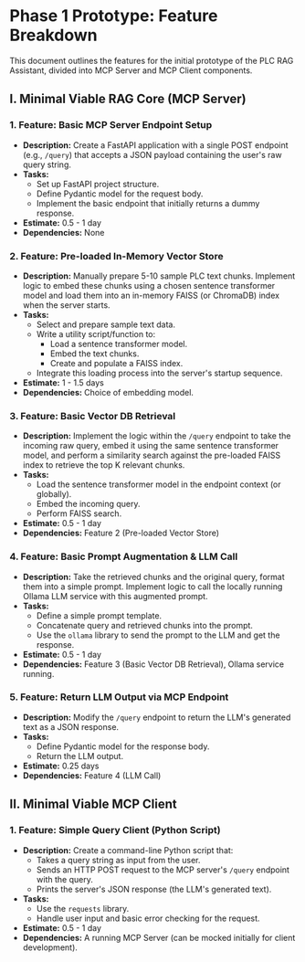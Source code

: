 # Phase 1 Prototype: Feature Breakdown

This document outlines the features for the initial prototype of the PLC RAG Assistant, divided into MCP Server and MCP Client components.

## I. Minimal Viable RAG Core (MCP Server)

### 1. Feature: Basic MCP Server Endpoint Setup
*   **Description:** Create a FastAPI application with a single POST endpoint (e.g., `/query`) that accepts a JSON payload containing the user's raw query string.
*   **Tasks:**
    *   Set up FastAPI project structure.
    *   Define Pydantic model for the request body.
    *   Implement the basic endpoint that initially returns a dummy response.
*   **Estimate:** 0.5 - 1 day
*   **Dependencies:** None

### 2. Feature: Pre-loaded In-Memory Vector Store
*   **Description:** Manually prepare 5-10 sample PLC text chunks. Implement logic to embed these chunks using a chosen sentence transformer model and load them into an in-memory FAISS (or ChromaDB) index when the server starts.
*   **Tasks:**
    *   Select and prepare sample text data.
    *   Write a utility script/function to:
        *   Load a sentence transformer model.
        *   Embed the text chunks.
        *   Create and populate a FAISS index.
    *   Integrate this loading process into the server's startup sequence.
*   **Estimate:** 1 - 1.5 days
*   **Dependencies:** Choice of embedding model.

### 3. Feature: Basic Vector DB Retrieval
*   **Description:** Implement the logic within the `/query` endpoint to take the incoming raw query, embed it using the same sentence transformer model, and perform a similarity search against the pre-loaded FAISS index to retrieve the top K relevant chunks.
*   **Tasks:**
    *   Load the sentence transformer model in the endpoint context (or globally).
    *   Embed the incoming query.
    *   Perform FAISS search.
*   **Estimate:** 0.5 - 1 day
*   **Dependencies:** Feature 2 (Pre-loaded Vector Store)

### 4. Feature: Basic Prompt Augmentation & LLM Call
*   **Description:** Take the retrieved chunks and the original query, format them into a simple prompt. Implement logic to call the locally running Ollama LLM service with this augmented prompt.
*   **Tasks:**
    *   Define a simple prompt template.
    *   Concatenate query and retrieved chunks into the prompt.
    *   Use the `ollama` library to send the prompt to the LLM and get the response.
*   **Estimate:** 0.5 - 1 day
*   **Dependencies:** Feature 3 (Basic Vector DB Retrieval), Ollama service running.

### 5. Feature: Return LLM Output via MCP Endpoint
*   **Description:** Modify the `/query` endpoint to return the LLM's generated text as a JSON response.
*   **Tasks:**
    *   Define Pydantic model for the response body.
    *   Return the LLM output.
*   **Estimate:** 0.25 days
*   **Dependencies:** Feature 4 (LLM Call)

## II. Minimal Viable MCP Client

### 1. Feature: Simple Query Client (Python Script)
*   **Description:** Create a command-line Python script that:
    *   Takes a query string as input from the user.
    *   Sends an HTTP POST request to the MCP server's `/query` endpoint with the query.
    *   Prints the server's JSON response (the LLM's generated text).
*   **Tasks:**
    *   Use the `requests` library.
    *   Handle user input and basic error checking for the request.
*   **Estimate:** 0.5 - 1 day
*   **Dependencies:** A running MCP Server (can be mocked initially for client development).
